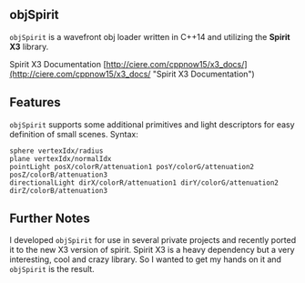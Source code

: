 ## objSpirit

`objSpirit` is a wavefront obj loader written in C++14 and utilizing the **Spirit X3** library.

Spirit X3 Documentation [http://ciere.com/cppnow15/x3_docs/](http://ciere.com/cppnow15/x3_docs/ "Spirit X3 Documentation")

## Features
`objSpirit` supports some additional primitives and light descriptors for easy definition of small scenes. Syntax:
```
sphere vertexIdx/radius
plane vertexIdx/normalIdx
pointLight posX/colorR/attenuation1 posY/colorG/attenuation2 posZ/colorB/attenuation3
directionalLight dirX/colorR/attenuation1 dirY/colorG/attenuation2 dirZ/colorB/attenuation3
```

## Further Notes
I developed `objSpirit` for use in several private projects and recently ported it to the new X3 version of spirit.
Spirit X3 is a heavy dependency but a very interesting, cool and crazy library. So I wanted to get my hands on it and `objSpirit` is the result.
